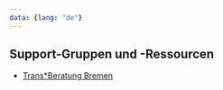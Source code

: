 ```yaml
---
data: {lang: "de"}
---
```

## Support-Gruppen und -Ressourcen
* [Trans*Beratung Bremen](https://transberatung-bremen.de/)
